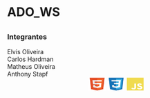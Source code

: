 # ADO_WS

## 

<h3> Integrantes <br></h3>

<div>  
 Elvis Oliveira <br>
 Carlos Hardman <br>
 Matheus Oliveira <br>
 Anthony Stapf <br>
 <div>

<div align="center" style="display: inline_block">
<img align="center" alt="Ally-HTML" height="30" width="40" src="https://raw.githubusercontent.com/devicons/devicon/master/icons/html5/html5-original.svg">
  <img align="center" alt="Ally-CSS" height="30" width="40" src="https://raw.githubusercontent.com/devicons/devicon/master/icons/css3/css3-original.svg">
  <img align="center" alt="Ally-Js" height="30" width="40" src="https://raw.githubusercontent.com/devicons/devicon/master/icons/javascript/javascript-plain.svg">
  </div>
